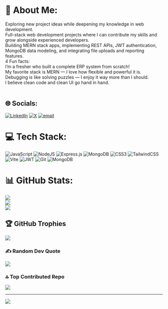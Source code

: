 # 💫 About Me:
Exploring new project ideas while deepening my knowledge in web development. <br>Full-stack web development projects where I can contribute my skills and grow alongside experienced developers. <br>Building MERN stack apps, implementing REST APIs, JWT authentication, MongoDB data modeling, and integrating file uploads and reporting features.<br>4 Fun facts:<br>I’m a fresher who built a complete ERP system from scratch!<br>My favorite stack is MERN — I love how flexible and powerful it is.<br>Debugging is like solving puzzles — I enjoy it way more than I should.<br>I believe clean code and clean UI go hand in hand.<br><br>


## 🌐 Socials:
[![LinkedIn](https://img.shields.io/badge/LinkedIn-%230077B5.svg?logo=linkedin&logoColor=white)](https://linkedin.com/in/vinaydev19) [![X](https://img.shields.io/badge/X-black.svg?logo=X&logoColor=white)](https://x.com/vinaydev19) [![email](https://img.shields.io/badge/Email-D14836?logo=gmail&logoColor=white)](mailto:vinaykumarporandla19@gmail.com) 

# 💻 Tech Stack:
![JavaScript](https://img.shields.io/badge/javascript-%23323330.svg?style=for-the-badge&logo=javascript&logoColor=%23F7DF1E) ![NodeJS](https://img.shields.io/badge/node.js-6DA55F?style=for-the-badge&logo=node.js&logoColor=white) ![Express.js](https://img.shields.io/badge/express.js-%23404d59.svg?style=for-the-badge&logo=express&logoColor=%2361DAFB) ![MongoDB](https://img.shields.io/badge/MongoDB-%234ea94b.svg?style=for-the-badge&logo=mongodb&logoColor=white) ![CSS3](https://img.shields.io/badge/css3-%231572B6.svg?style=for-the-badge&logo=css3&logoColor=white) ![TailwindCSS](https://img.shields.io/badge/tailwindcss-%2338B2AC.svg?style=for-the-badge&logo=tailwind-css&logoColor=white) ![Vite](https://img.shields.io/badge/vite-%23646CFF.svg?style=for-the-badge&logo=vite&logoColor=white) ![JWT](https://img.shields.io/badge/JWT-black?style=for-the-badge&logo=JSON%20web%20tokens) ![Git](https://img.shields.io/badge/git-%23F05033.svg?style=for-the-badge&logo=git&logoColor=white) ![MongoDB](https://img.shields.io/badge/MongoDB-%234ea94b.svg?style=for-the-badge&logo=mongodb&logoColor=white)
# 📊 GitHub Stats:
![](https://github-readme-stats.vercel.app/api?username=vinaydev19&theme=dark&hide_border=false&include_all_commits=true&count_private=true)<br/>
![](https://nirzak-streak-stats.vercel.app/?user=vinaydev19&theme=dark&hide_border=false)<br/>
![](https://github-readme-stats.vercel.app/api/top-langs/?username=vinaydev19&theme=dark&hide_border=false&include_all_commits=true&count_private=true&layout=compact)

## 🏆 GitHub Trophies
![](https://github-profile-trophy.vercel.app/?username=vinaydev19&theme=radical&no-frame=false&no-bg=false&margin-w=4)

### ✍️ Random Dev Quote
![](https://quotes-github-readme.vercel.app/api?type=vetical&theme=radical)

### 🔝 Top Contributed Repo
![](https://github-contributor-stats.vercel.app/api?username=vinaydev19&limit=5&theme=dark&combine_all_yearly_contributions=true)

---
[![](https://visitcount.itsvg.in/api?id=vinaydev19&icon=0&color=0)](https://visitcount.itsvg.in)

<!-- Proudly created with GPRM ( https://gprm.itsvg.in ) -->
